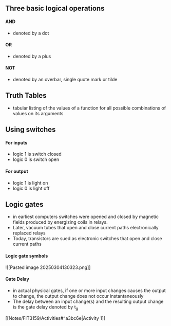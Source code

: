 
## Three basic logical operations
#### AND
- denoted by a dot
#### OR
- denoted by a plus
#### NOT
- denoted by an overbar, single quote mark or tilde


## Truth Tables 
- tabular listing of the values of a function for all possible combinations of values on its arguments


## Using switches
#### For inputs
- logic 1 is switch closed
- logic 0 is switch open

#### For output
- logic 1 is light on
- logic 0 is light off


## Logic gates
- in earliest computers switches were opened and closed by magnetic fields produced by energizing coils in relays. 
- Later, vacuum tubes that open and close current paths electronically replaced relays
- Today, transistors are sued as electronic switches that open and close current paths


#### Logic gate symbols
![[Pasted image 20250304130323.png]]
#### Gate Delay
- in actual physical gates, if one or more input changes causes the output to change, the output change does not occur instantaneously
- The delay between an input change(s) and the resulting output change is the gate delay denoted by t$_g$

[[Notes/FIT3159/Activities#^a3bc6e|Activity 1]]
